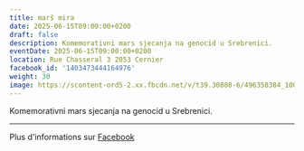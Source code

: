 ```yaml
---
title: marš mira
date: 2025-06-15T09:00:00+0200
draft: false
description: Komemorativni mars sjecanja na genocid u Srebrenici.
eventDate: 2025-06-15T09:00:00+0200
location: Rue Chasseral 3 2053 Cernier
facebook_id: '1403473444164976'
weight: 30
image: https://scontent-ord5-2.xx.fbcdn.net/v/t39.30808-6/496358384_1007574214836511_4806363768185633011_n.jpg?_nc_cat=102&ccb=1-7&_nc_sid=9e60e4&_nc_ohc=qVpeRU6VlosQ7kNvwGTAap_&_nc_oc=Adn4nQcqh3W9MnyU6eWMcEAX_-H_P7pLDYmjPMmX3COuQ-3VYN2PwoGiEW1DGnEqlPo&_nc_zt=23&_nc_ht=scontent-ord5-2.xx&edm=ABTKTjYEAAAA&_nc_gid=zNr3qLChyYWw2UyvAi2dNQ&oh=00_AfbJDfmZzRiehjS7L6jENWsMPrtmUUm00JNuMydILyPasw&oe=68C404AE
---
```


Komemorativni mars sjecanja na genocid u Srebrenici.

---

Plus d'informations sur [Facebook](https://facebook.com/events/1403473444164976)